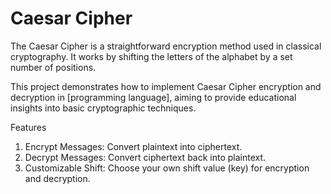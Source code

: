 # Caesar Cipher
The Caesar Cipher is a straightforward encryption method used in classical cryptography. It works by shifting the letters of the alphabet by a set number of positions.

This project demonstrates how to implement Caesar Cipher encryption and decryption in [programming language], aiming to provide educational insights into basic cryptographic techniques.

Features
1. Encrypt Messages: Convert plaintext into ciphertext.
2. Decrypt Messages: Convert ciphertext back into plaintext.
3. Customizable Shift: Choose your own shift value (key) for encryption and decryption.

